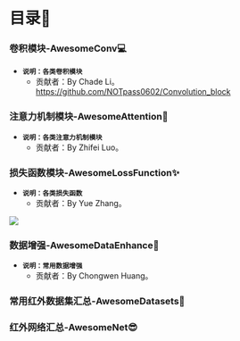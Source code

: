 
# 目录🚀
### 卷积模块-AwesomeConv💻
- **`说明：各类卷积模块`**  
  - 贡献者：By Chade Li。https://github.com/NOTpass0602/Convolution_block

### 注意力机制模块-AwesomeAttention🤗
- **`说明：各类注意力机制模块`**  
  - 贡献者：By Zhifei Luo。
### 损失函数模块-AwesomeLossFunction✨
- **`说明：各类损失函数`**  
  - 贡献者：By Yue Zhang。
<div>

<img src="assets/Losspng.png"> </img>

</div>

### 数据增强-AwesomeDataEnhance👻
- **`说明：常用数据增强`**  
  - 贡献者：By Chongwen Huang。
### 常用红外数据集汇总-AwesomeDatasets🎯
### 红外网络汇总-AwesomeNet😎



